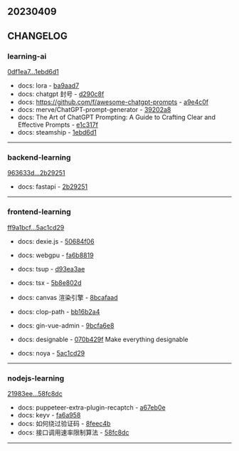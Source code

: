 ## 20230409

## CHANGELOG

### learning-ai

[0df1ea7...1ebd6d1](https://github.com/zhbhun/learning-ai/compare/0df1ea7...1ebd6d1)

* docs: lora - [ba9aad7](https://github.com/zhbhun/learning-ai/commit/ba9aad719d42450896f30a923e4c1e5c2f3a3fb0)
* docs: chatgpt 封号 - [d290c8f](https://github.com/zhbhun/learning-ai/commit/d290c8f98312f8674c43901818c8794f10e9fbc5)
* docs: https://github.com/f/awesome-chatgpt-prompts - [a9e4c0f](https://github.com/zhbhun/learning-ai/commit/a9e4c0f6969901c732c4e2e5a2458229c24444ce)
* docs: merve/ChatGPT-prompt-generator - [39202a8](https://github.com/zhbhun/learning-ai/commit/39202a8606e5bbe237300635a8d022fe028cc710)
* docs: The Art of ChatGPT Prompting: A Guide to Crafting Clear and Effective Prompts - [e1c317f](https://github.com/zhbhun/learning-ai/commit/e1c317fb37051f791138cfef177cff82bae7f49f)
* docs: steamship - [1ebd6d1](https://github.com/zhbhun/learning-ai/commit/1ebd6d1e09cda8eb384e6a31659c2a8b283bcf39)

---

### backend-learning

[963633d...2b29251](https://github.com/zhbhun/backend-learning/compare/963633d...2b29251)

* docs: fastapi - [2b29251](https://github.com/zhbhun/backend-learning/commit/2b29251075be95ca8dcaaaca46b4bd36e935010c)

---

### frontend-learning

[ff9a1bcf...5ac1cd29](https://github.com/zhbhun/frontend-learning/compare/ff9a1bcf...5ac1cd29)

* docs: dexie.js - [50684f06](https://github.com/zhbhun/frontend-learning/commit/50684f068ca6a655074d5b7f24e17d9fda360942)
* docs: webgpu - [fa6b8819](https://github.com/zhbhun/frontend-learning/commit/fa6b8819134ef8f92297012d68115506fa0be7f5)
* docs: tsup - [d93ea3ae](https://github.com/zhbhun/frontend-learning/commit/d93ea3aeb83ae8bfd6d2590413a1f29360dc078b)
* docs: tsx - [5b8e802d](https://github.com/zhbhun/frontend-learning/commit/5b8e802d082f82a7eb8adf9f2b2b0efc6abf84c2)
* docs: canvas 渲染引擎 - [8bcafaad](https://github.com/zhbhun/frontend-learning/commit/8bcafaad458796309363cda40ed97446bad62dee)
* docs: clop-path - [bb16b2a4](https://github.com/zhbhun/frontend-learning/commit/bb16b2a4036755808840f3c4868132b3289ab800)
* docs: gin-vue-admin - [9bcfa6e8](https://github.com/zhbhun/frontend-learning/commit/9bcfa6e870ad04f3c47c80bc5af890f42e4a50bf)
* docs: designable - [070b429f](https://github.com/zhbhun/frontend-learning/commit/070b429f4767d3af26ac7b429c348374e3559000)
    Make everything designable
    

* docs: noya - [5ac1cd29](https://github.com/zhbhun/frontend-learning/commit/5ac1cd297a04bfb2be0cdccedf74f30463267680)

---

### nodejs-learning

[21983ee...58fc8dc](https://github.com/zhbhun/nodejs-learning/compare/21983ee...58fc8dc)

* docs: puppeteer-extra-plugin-recaptch - [a67eb0e](https://github.com/zhbhun/nodejs-learning/commit/a67eb0eb8f350d8e3d443bfc5bdf25921284b208)
* docs: keyv - [fa6a958](https://github.com/zhbhun/nodejs-learning/commit/fa6a9585695d762979c56c3c70eee6d7eb4b335b)
* docs: 如何绕过验证码 - [8feec4b](https://github.com/zhbhun/nodejs-learning/commit/8feec4b263e1a99dc52a89191eb8f8215fa1504e)
* docs: 接口调用速率限制算法 - [58fc8dc](https://github.com/zhbhun/nodejs-learning/commit/58fc8dc8ecf910fac293a28046776bfeff3ae50c)

---

